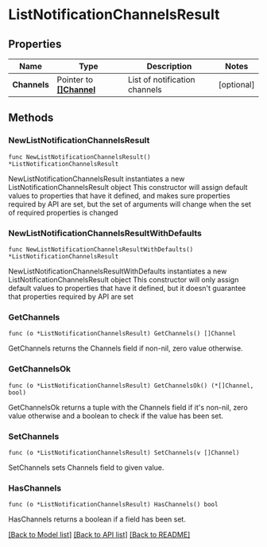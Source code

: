 # ListNotificationChannelsResult

## Properties

Name | Type | Description | Notes
------------ | ------------- | ------------- | -------------
**Channels** | Pointer to [**[]Channel**](Channel.md) | List of notification channels | [optional] 

## Methods

### NewListNotificationChannelsResult

`func NewListNotificationChannelsResult() *ListNotificationChannelsResult`

NewListNotificationChannelsResult instantiates a new ListNotificationChannelsResult object
This constructor will assign default values to properties that have it defined,
and makes sure properties required by API are set, but the set of arguments
will change when the set of required properties is changed

### NewListNotificationChannelsResultWithDefaults

`func NewListNotificationChannelsResultWithDefaults() *ListNotificationChannelsResult`

NewListNotificationChannelsResultWithDefaults instantiates a new ListNotificationChannelsResult object
This constructor will only assign default values to properties that have it defined,
but it doesn't guarantee that properties required by API are set

### GetChannels

`func (o *ListNotificationChannelsResult) GetChannels() []Channel`

GetChannels returns the Channels field if non-nil, zero value otherwise.

### GetChannelsOk

`func (o *ListNotificationChannelsResult) GetChannelsOk() (*[]Channel, bool)`

GetChannelsOk returns a tuple with the Channels field if it's non-nil, zero value otherwise
and a boolean to check if the value has been set.

### SetChannels

`func (o *ListNotificationChannelsResult) SetChannels(v []Channel)`

SetChannels sets Channels field to given value.

### HasChannels

`func (o *ListNotificationChannelsResult) HasChannels() bool`

HasChannels returns a boolean if a field has been set.


[[Back to Model list]](../README.md#documentation-for-models) [[Back to API list]](../README.md#documentation-for-api-endpoints) [[Back to README]](../README.md)


